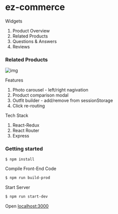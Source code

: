 # ez-commerce

Widgets
1. Product Overview
2. Related Products
3. Questions & Answers
4. Reviews

### Related Products

![img](./related_products.gif)
                                                                                                                                                                                                                                                            
                                                                                                                                                                                                                                                            
Features
1. Photo carousel - left/right nagivation
2. Product comparison modal
3. Outfit builder - add/remove from sessionStorage
4. Click re-routing 

Tech Stack
1. React-Redux
2. React Router
3. Express

### Getting started
 
```sh
$ npm install
```

Compile Front-End Code

```sh
$ npm run build-prod
```

Start Server

```sh
$ npm run start-dev
```

Open [localhost:3000](http://localhost:3000)
